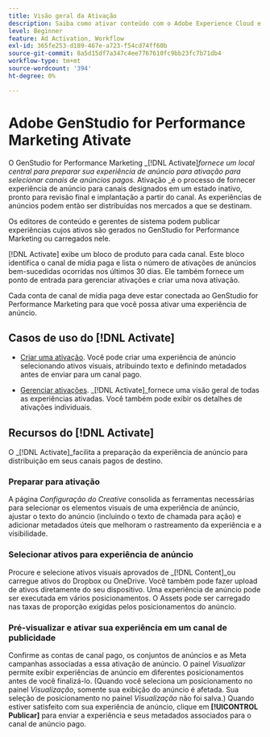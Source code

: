 ```yaml
---
title: Visão geral da Ativação
description: Saiba como ativar conteúdo com o Adobe Experience Cloud e aplicativos de terceiros.
level: Beginner
feature: Ad Activation, Workflow
exl-id: 365fe253-d189-467e-a723-f54cd74ff60b
source-git-commit: 8a5d15df7a347c4ee7767610fc9bb23fc7b71db4
workflow-type: tm+mt
source-wordcount: '394'
ht-degree: 0%

---
```


# Adobe GenStudio for Performance Marketing Ativate

O GenStudio for Performance Marketing _[!DNL Activate]_fornece um local central para preparar sua experiência de anúncio para ativação para selecionar canais de anúncios pagos._ Ativação _é o processo de fornecer experiência de anúncio para canais designados em um estado inativo, pronto para revisão final e implantação a partir do canal. As experiências de anúncios podem então ser distribuídas nos mercados a que se destinam.

Os editores de conteúdo e gerentes de sistema podem publicar experiências cujos ativos são gerados no GenStudio for Performance Marketing ou carregados nele.

[!DNL Activate] exibe um bloco de produto para cada canal. Este bloco identifica o canal de mídia paga e lista o número de ativações de anúncios bem-sucedidas ocorridas nos últimos 30 dias. Ele também fornece um ponto de entrada para gerenciar ativações e criar uma nova ativação.

Cada conta de canal de mídia paga deve estar conectada ao GenStudio for Performance Marketing para que você possa ativar uma experiência de anúncio.

## Casos de uso do [!DNL Activate]

* [Criar uma ativação](create-activation.md). Você pode criar uma experiência de anúncio selecionando ativos visuais, atribuindo texto e definindo metadados antes de enviar para um canal pago.

* [Gerenciar ativações](manage-activations.md). _[!DNL Activate]_fornece uma visão geral de todas as experiências ativadas. Você também pode exibir os detalhes de ativações individuais.

## Recursos do [!DNL Activate]

O _[!DNL Activate]_facilita a preparação da experiência de anúncio para distribuição em seus canais pagos de destino.

### Preparar para ativação

A página _Configuração do Creative_ consolida as ferramentas necessárias para selecionar os elementos visuais de uma experiência de anúncio, ajustar o texto do anúncio (incluindo o texto de chamada para ação) e adicionar metadados úteis que melhoram o rastreamento da experiência e a visibilidade.

### Selecionar ativos para experiência de anúncio

Procure e selecione ativos visuais aprovados de _[!DNL Content]_ou carregue ativos do Dropbox ou OneDrive. Você também pode fazer upload de ativos diretamente do seu dispositivo. Uma experiência de anúncio pode ser executada em vários posicionamentos. O Assets pode ser carregado nas taxas de proporção exigidas pelos posicionamentos do anúncio.

### Pré-visualizar e ativar sua experiência em um canal de publicidade

Confirme as contas de canal pago, os conjuntos de anúncios e as Meta campanhas associadas a essa ativação de anúncio. O painel _Visualizar_ permite exibir experiências de anúncio em diferentes posicionamentos antes de você finalizá-lo. (Quando você seleciona um posicionamento no painel _Visualização_, somente sua exibição do anúncio é afetada. Sua seleção de posicionamento no painel _Visualização_ não foi salva.) Quando estiver satisfeito com sua experiência de anúncio, clique em **[!UICONTROL Publicar]** para enviar a experiência e seus metadados associados para o canal de anúncio pago.
